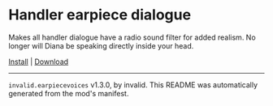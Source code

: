 # Handler earpiece dialogue

Makes all handler dialogue have a radio sound filter for added realism. No longer will Diana be speaking directly inside your head.

[Install](https://hitman-resources.netlify.app/smf-install-link/https://github.com/scrungofan/handler-dialogue/releases/latest/download/mod.framework.zip) | [Download](https://github.com/scrungofan/handler-dialogue/releases/latest/download/mod.framework.zip)

---

`invalid.earpiecevoices` v1.3.0, by invalid. This README was automatically generated from the mod's manifest.
